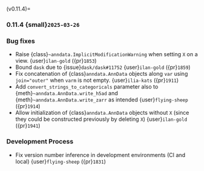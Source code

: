 (v0.11.4)=
### 0.11.4 {small}`2025-03-26`

### Bug fixes

- Raise {class}`~anndata.ImplicitModificationWarning` when setting `X` on a view. {user}`ilan-gold` ({pr}`1853`)
- Bound `dask` due to {issue}`dask/dask#11752` {user}`ilan-gold` ({pr}`1859`)
- Fix concatenation of {class}`anndata.AnnData` objects along `var` using `join="outer"` when `varm` is not empty. {user}`ilia-kats` ({pr}`1911`)
- Add `convert_strings_to_categoricals` parameter also to {meth}`~anndata.AnnData.write_h5ad` and {meth}`~anndata.AnnData.write_zarr` as intended {user}`flying-sheep` ({pr}`1914`)
- Allow initialization of {class}`anndata.AnnData` objects without `X` (since they could be constructed previously by deleting `X`) {user}`ilan-gold` ({pr}`1941`)

### Development Process

- Fix version number inference in development environments (CI and local) {user}`flying-sheep` ({pr}`1831`)
